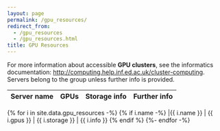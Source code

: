 ```yaml
---
layout: page
permalink: /gpu_resources/
redirect_from:
  - /gpu_resources
  - /gpu_resources.html
title: GPU Resources
---
```


For more information about accessible **GPU clusters**, see the informatics
documentation:
<http://computing.help.inf.ed.ac.uk/cluster-computing>. Servers belong to the group
unless further info is provided.

| Server name | GPUs | Storage info | Further info |
|---|---|---|---|
{% for i in site.data.gpu_resources -%}
{% if i.name -%}
|{{ i.name }} | {{ i.gpus }} | {{ i.storage }} | {{ i.info }}
{% endif %}
{%- endfor -%}
